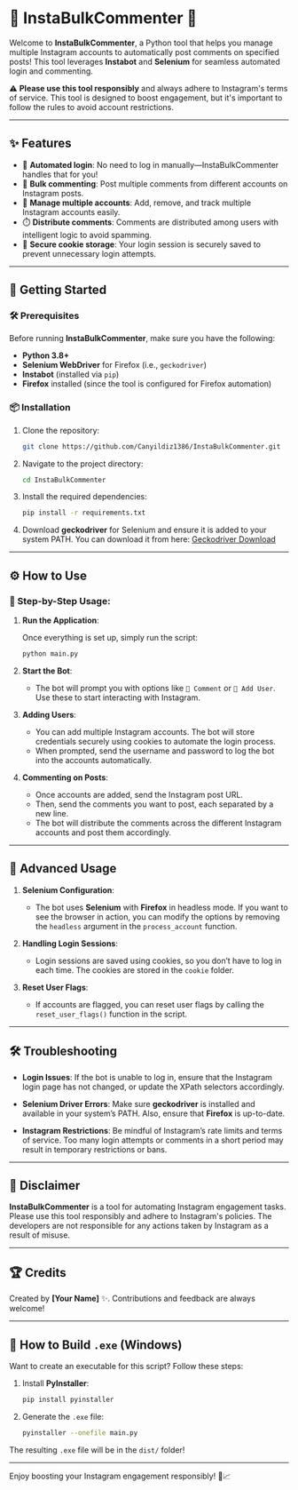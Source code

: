 # 📸 InstaBulkCommenter 🚀

Welcome to **InstaBulkCommenter**, a Python tool that helps you manage multiple Instagram accounts to automatically post comments on specified posts! This tool leverages **Instabot** and **Selenium** for seamless automated login and commenting. 

⚠️ **Please use this tool responsibly** and always adhere to Instagram's terms of service. This tool is designed to boost engagement, but it's important to follow the rules to avoid account restrictions. 

---

## ✨ Features

- 🔑 **Automated login**: No need to log in manually—InstaBulkCommenter handles that for you!
- 📝 **Bulk commenting**: Post multiple comments from different accounts on Instagram posts.
- 👥 **Manage multiple accounts**: Add, remove, and track multiple Instagram accounts easily.
- ⏱️ **Distribute comments**: Comments are distributed among users with intelligent logic to avoid spamming.
- 🔐 **Secure cookie storage**: Your login session is securely saved to prevent unnecessary login attempts.

---

## 🚀 Getting Started

### 🛠️ Prerequisites

Before running **InstaBulkCommenter**, make sure you have the following:

- **Python 3.8+**
- **Selenium WebDriver** for Firefox (i.e., `geckodriver`)
- **Instabot** (installed via `pip`)
- **Firefox** installed (since the tool is configured for Firefox automation)

### 📦 Installation

1. Clone the repository:

    ```bash
    git clone https://github.com/Canyildiz1386/InstaBulkCommenter.git
    ```

2. Navigate to the project directory:

    ```bash
    cd InstaBulkCommenter
    ```

3. Install the required dependencies:

    ```bash
    pip install -r requirements.txt
    ```

4. Download **geckodriver** for Selenium and ensure it is added to your system PATH. You can download it from here: [Geckodriver Download](https://github.com/mozilla/geckodriver/releases)

---

## ⚙️ How to Use

### 🔄 Step-by-Step Usage:

1. **Run the Application**:

    Once everything is set up, simply run the script:

    ```bash
    python main.py
    ```

2. **Start the Bot**:
    - The bot will prompt you with options like `💬 Comment` or `👤 Add User`. Use these to start interacting with Instagram.

3. **Adding Users**:
    - You can add multiple Instagram accounts. The bot will store credentials securely using cookies to automate the login process.
    - When prompted, send the username and password to log the bot into the accounts automatically.

4. **Commenting on Posts**:
    - Once accounts are added, send the Instagram post URL.
    - Then, send the comments you want to post, each separated by a new line.
    - The bot will distribute the comments across the different Instagram accounts and post them accordingly.

---

## 🚧 Advanced Usage

1. **Selenium Configuration**:
    - The bot uses **Selenium** with **Firefox** in headless mode. If you want to see the browser in action, you can modify the options by removing the `headless` argument in the `process_account` function.

2. **Handling Login Sessions**:
    - Login sessions are saved using cookies, so you don’t have to log in each time. The cookies are stored in the `cookie` folder.

3. **Reset User Flags**:
    - If accounts are flagged, you can reset user flags by calling the `reset_user_flags()` function in the script.

---

## 🛠 Troubleshooting

- **Login Issues**:
    If the bot is unable to log in, ensure that the Instagram login page has not changed, or update the XPath selectors accordingly.

- **Selenium Driver Errors**:
    Make sure **geckodriver** is installed and available in your system’s PATH. Also, ensure that **Firefox** is up-to-date.

- **Instagram Restrictions**:
    Be mindful of Instagram’s rate limits and terms of service. Too many login attempts or comments in a short period may result in temporary restrictions or bans.

---

## 📝 Disclaimer

**InstaBulkCommenter** is a tool for automating Instagram engagement tasks. Please use this tool responsibly and adhere to Instagram's policies. The developers are not responsible for any actions taken by Instagram as a result of misuse.

---

## 🏆 Credits

Created by **[Your Name]** ✨. Contributions and feedback are always welcome!

---

## 🔧 How to Build `.exe` (Windows)

Want to create an executable for this script? Follow these steps:

1. Install **PyInstaller**:

    ```bash
    pip install pyinstaller
    ```

2. Generate the `.exe` file:

    ```bash
    pyinstaller --onefile main.py
    ```

The resulting `.exe` file will be in the `dist/` folder!

---

Enjoy boosting your Instagram engagement responsibly! 🎉📈
